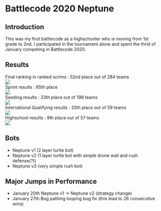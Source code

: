 # Battlecode 2020 Neptune

Introduction
------------
This was my first battlecode as a highschooler who is moving from 1st grade to 2nd. I participated in the tournament alone and spent the thrid of January competing in Battlecode 2020.

Results
-------

<div>
    <figcaption>Final ranking in ranked scrims : 52nd place out of 284 teams</figcaption>
    <img src="https://user-images.githubusercontent.com/49748733/73676516-dacdac80-46f7-11ea-987b-2cedd9ae638b.png"></>
    <br/>
    <figcaption>Sprint results : 65th place</figcaption>
    <img src="https://user-images.githubusercontent.com/49748733/73677003-ba522200-46f8-11ea-825c-c777fa6b49be.png"></>
    <br/>
    <figcaption>Seeding results : 33th place out of 198 teams</figcaption>
    <img src="https://user-images.githubusercontent.com/49748733/75093472-6171fd00-55c5-11ea-9560-44c9de4332b1.png"></>
    <br/>
    <figcaption>International Qualifying results : 33th place out of 59 teams</figcaption>
    <img src="https://user-images.githubusercontent.com/49748733/73676994-b7573180-46f8-11ea-990b-1143a57650a2.png"></>
    <br/>
    <figcaption>Highschool results : 9th place out of 57 teams</figcaption>
    <img src="https://user-images.githubusercontent.com/49748733/73676649-18323a00-46f8-11ea-8b41-8ca463950d92.png"></>
    <br/>
</div>
   
Bots
----

- Neptune v1 (2 layer turtle bot)
- Neptune v2 (1 layer turtle bot with simple drone wall and rush defense(?))
- Neptune v3 (very simple rush bot)

Major Jumps in Performance
--------------------------

- January 20th Neptune v1 -> Neptune v2 (strategy change)
- January 27th Bug pathing looping bug fix (this lead to 26 consecutive wins)
